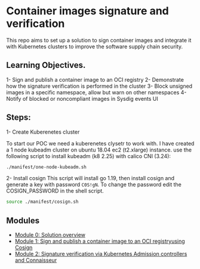 # Container images signature and verification

This repo aims to set up a solution to sign container images and integrate it with Kubernetes clusters to improve the software supply chain security. 

## Learning Objectives.
1- Sign and publish a container image to an OCI registry
2- Demonstrate how the signature verification is performed in the cluster
3- Block unsigned images in a specific namespace, allow but warn on other namespaces
4- Notify of blocked or noncompliant images in Sysdig events UI

## Steps:

1-  Create Kuberenetes cluster  

To start our POC we need a kuberenetes clysetr to work with. I have created a 1 node kubeadm cluster on ubuntu 18.04 ec2 (t2.xlarge) instance. use the following script to install kubeadm (k8 2.25) with calico CNI (3.24):

```bash
./manifest/one-node-kubeadm.sh
```

2- Install cosign 
This script will install go 1.19, then install cosign and generate a key with password `C0S!gN`. To change the password edit the COSIGN_PASSWORD in the shell script.

```bash
source ./manifest/cosign.sh
```



## Modules

- [Module 0: Solution overview ](modules/solution-overview.md)
- [Module 1: Sign and publish a container image to an OCI registryusing Cosign ](modules/Sign-images.md)
- [Module 2: Signature verification via Kubernetes Admission controllers and Connaisseur](modules/Connaisseur.md)


